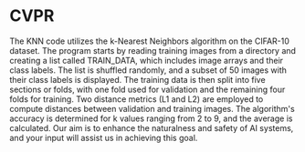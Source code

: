 # CVPR
The KNN code utilizes the k-Nearest Neighbors algorithm on the CIFAR-10 dataset. The program starts by reading training images from a directory and creating a list called TRAIN_DATA, which includes image arrays and their class labels. The list is shuffled randomly, and a subset of 50 images with their class labels is displayed. The training data is then split into five sections or folds, with one fold used for validation and the remaining four folds for training. Two distance metrics (L1 and L2) are employed to compute distances between validation and training images. The algorithm's accuracy is determined for k values ranging from 2 to 9, and the average is calculated. Our aim is to enhance the naturalness and safety of AI systems, and your input will assist us in achieving this goal.
